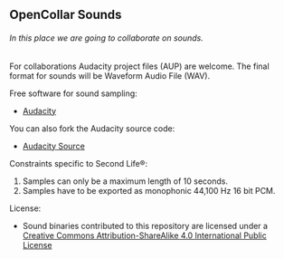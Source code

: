 ## OpenCollar Sounds

###### In this place we are going to collaborate on sounds.

For collaborations Audacity project files (AUP) are welcome.
The final format for sounds will be Waveform Audio File (WAV).

Free software for sound sampling:
* [Audacity](http://audacityteam.org/)

You can also fork the Audacity source code:
* [Audacity Source](https://github.com/audacity/audacity)

Constraints specific to Second Life®:
  1. Samples can only be a maximum length of 10 seconds.
  2. Samples have to be exported as monophonic 44,100 Hz 16 bit PCM.

License:
* Sound binaries contributed to this repository are licensed under a [Creative Commons Attribution-ShareAlike 4.0 International Public License](https://creativecommons.org/licenses/by-sa/4.0/)
